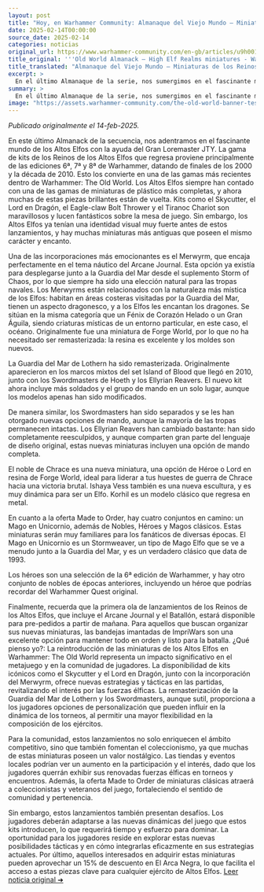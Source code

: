 ```yaml
---
layout: post
title: "Hoy, en Warhammer Community: Almanaque del Viejo Mundo – Miniaturas de los Reinos de los Altos Elfos - Comunidad Warhammer"
date: 2025-02-14T00:00:00
source_date: 2025-02-14
categories: noticias
original_url: https://www.warhammer-community.com/en-gb/articles/u9h0019a/old-world-almanack-high-elf-realms-miniatures/
title_original: '''Old World Almanack – High Elf Realms miniatures - Warhammer Community'''
title_translated: "Almanaque del Viejo Mundo – Miniaturas de los Reinos de los Altos Elfos - Comunidad Warhammer"
excerpt: >
  En el último Almanaque de la serie, nos sumergimos en el fascinante mundo de los Altos Elfos con el Alto Loremaster JTY. Esta colección trae de vuelta miniaturas icónicas de las ediciones 6ª, 7ª y 8ª de Warhammer, destacando piezas como el Skycutter y el Lord en Dragón. Además, se reintroducen criaturas místicas como el Merwyrm, que encajan perfectamente en el tema náutico del Arcane Journal. Con nuevas opciones de mando y miniaturas remasterizadas, esta colección promete revitalizar el campo de batalla con su impresionante estética y riqueza histórica. ¡No te pierdas la oportunidad de explorar estos magníficos kits que estarán disponibles para pre-pedido mañana!
summary: >
  En el último Almanaque de la serie, nos sumergimos en el fascinante mundo de los Altos Elfos con el Alto Loremaster JTY. Esta colección trae de vuelta miniaturas icónicas de las ediciones 6ª, 7ª y 8ª de Warhammer, destacando piezas como el Skycutter y el Lord en Dragón. Además, se reintroducen criaturas místicas como el Merwyrm, que encajan perfectamente en el tema náutico del Arcane Journal. Con nuevas opciones de mando y miniaturas remasterizadas, esta colección promete revitalizar el campo de batalla con su impresionante estética y riqueza histórica. ¡No te pierdas la oportunidad de explorar estos magníficos kits que estarán disponibles para pre-pedido mañana!
image: "https://assets.warhammer-community.com/the-old-world-banner-test.jpg"
---
```


*Publicado originalmente el 14-feb-2025.*

En este último Almanack de la secuencia, nos adentramos en el fascinante mundo de los Altos Elfos con la ayuda del Gran Loremaster JTY. La gama de kits de los Reinos de los Altos Elfos que regresa proviene principalmente de las ediciones 6ª, 7ª y 8ª de Warhammer, datando de finales de los 2000 y la década de 2010. Esto los convierte en una de las gamas más recientes dentro de Warhammer: The Old World. Los Altos Elfos siempre han contado con una de las gamas de miniaturas de plástico más completas, y ahora muchas de estas piezas brillantes están de vuelta. Kits como el Skycutter, el Lord en Dragón, el Eagle-claw Bolt Thrower y el Tiranoc Chariot son maravillosos y lucen fantásticos sobre la mesa de juego. Sin embargo, los Altos Elfos ya tenían una identidad visual muy fuerte antes de estos lanzamientos, y hay muchas miniaturas más antiguas que poseen el mismo carácter y encanto.

Una de las incorporaciones más emocionantes es el Merwyrm, que encaja perfectamente en el tema náutico del Arcane Journal. Esta opción ya existía para desplegarse junto a la Guardia del Mar desde el suplemento Storm of Chaos, por lo que siempre ha sido una elección natural para las tropas navales. Los Merwyrms están relacionados con la naturaleza más mística de los Elfos: habitan en áreas costeras visitadas por la Guardia del Mar, tienen un aspecto dragonesco, y a los Elfos les encantan los dragones. Se sitúan en la misma categoría que un Fénix de Corazón Helado o un Gran Águila, siendo criaturas místicas de un entorno particular, en este caso, el océano. Originalmente fue una miniatura de Forge World, por lo que no ha necesitado ser remasterizada: la resina es excelente y los moldes son nuevos.

La Guardia del Mar de Lothern ha sido remasterizada. Originalmente aparecieron en los marcos mixtos del set Island of Blood que llegó en 2010, junto con los Swordmasters de Hoeth y los Ellyrian Reavers. El nuevo kit ahora incluye más soldados y el grupo de mando en un solo lugar, aunque los modelos apenas han sido modificados.

De manera similar, los Swordmasters han sido separados y se les han otorgado nuevas opciones de mando, aunque la mayoría de las tropas permanecen intactas. Los Ellyrian Reavers han cambiado bastante: han sido completamente reesculpidos, y aunque comparten gran parte del lenguaje de diseño original, estas nuevas miniaturas incluyen una opción de mando completa.

El noble de Chrace es una nueva miniatura, una opción de Héroe o Lord en resina de Forge World, ideal para liderar a tus huestes de guerra de Chrace hacia una victoria brutal. Ishaya Vess también es una nueva escultura, y es muy dinámica para ser un Elfo. Korhil es un modelo clásico que regresa en metal.

En cuanto a la oferta Made to Order, hay cuatro conjuntos en camino: un Mago en Unicornio, además de Nobles, Héroes y Magos clásicos. Estas miniaturas serán muy familiares para los fanáticos de diversas épocas. El Mago en Unicornio es un Stormweaver, un tipo de Mago Elfo que se ve a menudo junto a la Guardia del Mar, y es un verdadero clásico que data de 1993.

Los héroes son una selección de la 6ª edición de Warhammer, y hay otro conjunto de nobles de épocas anteriores, incluyendo un héroe que podrías recordar del Warhammer Quest original.

Finalmente, recuerda que la primera ola de lanzamientos de los Reinos de los Altos Elfos, que incluye el Arcane Journal y el Batallón, estará disponible para pre-pedidos a partir de mañana. Para aquellos que buscan organizar sus nuevas miniaturas, las bandejas imantadas de ImpriWars son una excelente opción para mantener todo en orden y listo para la batalla.
¿Qué pienso yo?: La reintroducción de las miniaturas de los Altos Elfos en Warhammer: The Old World representa un impacto significativo en el metajuego y en la comunidad de jugadores. La disponibilidad de kits icónicos como el Skycutter y el Lord en Dragón, junto con la incorporación del Merwyrm, ofrece nuevas estrategias y tácticas en las partidas, revitalizando el interés por las fuerzas élficas. La remasterización de la Guardia del Mar de Lothern y los Swordmasters, aunque sutil, proporciona a los jugadores opciones de personalización que pueden influir en la dinámica de los torneos, al permitir una mayor flexibilidad en la composición de los ejércitos.

Para la comunidad, estos lanzamientos no solo enriquecen el ámbito competitivo, sino que también fomentan el coleccionismo, ya que muchas de estas miniaturas poseen un valor nostálgico. Las tiendas y eventos locales podrían ver un aumento en la participación y el interés, dado que los jugadores querrán exhibir sus renovadas fuerzas élficas en torneos y encuentros. Además, la oferta Made to Order de miniaturas clásicas atraerá a coleccionistas y veteranos del juego, fortaleciendo el sentido de comunidad y pertenencia.

Sin embargo, estos lanzamientos también presentan desafíos. Los jugadores deberán adaptarse a las nuevas dinámicas del juego que estos kits introducen, lo que requerirá tiempo y esfuerzo para dominar. La oportunidad para los jugadores reside en explorar estas nuevas posibilidades tácticas y en cómo integrarlas eficazmente en sus estrategias actuales. Por último, aquellos interesados en adquirir estas miniaturas pueden aprovechar un 15% de descuento en El Arca Negra, lo que facilita el acceso a estas piezas clave para cualquier ejército de Altos Elfos.
[Leer noticia original ➜](https://www.warhammer-community.com/en-gb/articles/u9h0019a/old-world-almanack-high-elf-realms-miniatures/)

